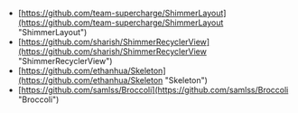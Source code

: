 - [https://github.com/team-supercharge/ShimmerLayout](https://github.com/team-supercharge/ShimmerLayout "ShimmerLayout")
- [https://github.com/sharish/ShimmerRecyclerView](https://github.com/sharish/ShimmerRecyclerView "ShimmerRecyclerView")
- [https://github.com/ethanhua/Skeleton](https://github.com/ethanhua/Skeleton "Skeleton")
- [https://github.com/samlss/Broccoli](https://github.com/samlss/Broccoli "Broccoli")
